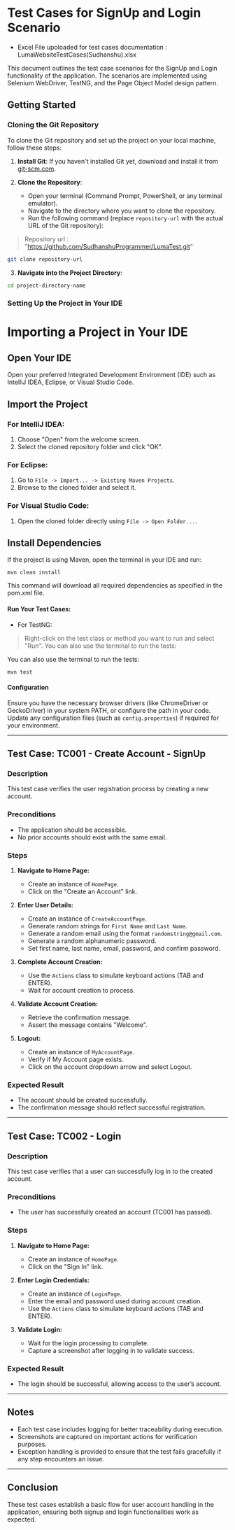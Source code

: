 # Test Cases for SignUp and Login Scenario 

- Excel File upoloaded for test cases documentation : LumaWebsiteTestCases(Sudhanshu).xlsx

This document outlines the test case scenarios for the SignUp and Login functionality of the application. The scenarios are implemented using Selenium WebDriver, TestNG, and the Page Object Model design pattern.  

## Getting Started  

### Cloning the Git Repository  

To clone the Git repository and set up the project on your local machine, follow these steps:  

1. **Install Git**: If you haven't installed Git yet, download and install it from [git-scm.com](https://git-scm.com/).  

2. **Clone the Repository**:  
   - Open your terminal (Command Prompt, PowerShell, or any terminal emulator).  
   - Navigate to the directory where you want to clone the repository.  
   - Run the following command (replace `repository-url` with the actual URL of the Git repository):  

> Repository url : "https://github.com/SudhanshuProgrammer/LumaTest.git"

 ```bash  
 git clone repository-url 
```  

3. **Navigate into the Project Directory**:  

  ```bash  
  cd project-directory-name  
   ```

### Setting Up the Project in Your IDE
# Importing a Project in Your IDE  

## Open Your IDE  
Open your preferred Integrated Development Environment (IDE) such as IntelliJ IDEA, Eclipse, or Visual Studio Code.  

## Import the Project  

### For IntelliJ IDEA:  
1. Choose "Open" from the welcome screen.  
2. Select the cloned repository folder and click "OK".  

### For Eclipse:  
1. Go to `File -> Import... -> Existing Maven Projects`.  
2. Browse to the cloned folder and select it.  

### For Visual Studio Code:  
1. Open the cloned folder directly using `File -> Open Folder...`.  

## Install Dependencies  
If the project is using Maven, open the terminal in your IDE and run:  

```
mvn clean install  
```
This command will download all required dependencies as specified in the pom.xml file.

#### Run Your Test Cases:

- For TestNG:

> Right-click on the test class or method you want to run and select "Run".
You can also use the terminal to run the tests:


You can also use the terminal to run the tests:
```
mvn test
```

#### Configuration
Ensure you have the necessary browser drivers (like ChromeDriver or GeckoDriver) in your system PATH, or configure the path in your code.
Update any configuration files (such as `config.properties`) if required for your environment.

---
## Test Case: TC001 - Create Account  - SignUp  

### Description  
This test case verifies the user registration process by creating a new account.  

### Preconditions  
- The application should be accessible.  
- No prior accounts should exist with the same email.  

### Steps  
1. **Navigate to Home Page:**  
   - Create an instance of `HomePage`.  
   - Click on the "Create an Account" link.  

2. **Enter User Details:**  
   - Create an instance of `CreateAccountPage`.  
   - Generate random strings for `First Name` and `Last Name`.  
   - Generate a random email using the format `randomstring@gmail.com`.  
   - Generate a random alphanumeric password.  
   - Set first name, last name, email, password, and confirm password.  

3. **Complete Account Creation:**  
   - Use the `Actions` class to simulate keyboard actions (TAB and ENTER).  
   - Wait for account creation to process.  

4. **Validate Account Creation:**  
   - Retrieve the confirmation message.  
   - Assert the message contains "Welcome".  

5. **Logout:**  
   - Create an instance of `MyAccountPage`.  
   - Verify if My Account page exists.  
   - Click on the account dropdown arrow and select Logout.  

### Expected Result  
- The account should be created successfully.  
- The confirmation message should reflect successful registration.  

---  

## Test Case: TC002 - Login  

### Description  
This test case verifies that a user can successfully log in to the created account.  

### Preconditions  
- The user has successfully created an account (TC001 has passed).  

### Steps  
1. **Navigate to Home Page:**  
   - Create an instance of `HomePage`.  
   - Click on the "Sign In" link.  

2. **Enter Login Credentials:**  
   - Create an instance of `LoginPage`.  
   - Enter the email and password used during account creation.  
   - Use the `Actions` class to simulate keyboard actions (TAB and ENTER).  

3. **Validate Login:**  
   - Wait for the login processing to complete.  
   - Capture a screenshot after logging in to validate success.  

### Expected Result  
- The login should be successful, allowing access to the user’s account.  

---  

## Notes  
- Each test case includes logging for better traceability during execution.  
- Screenshots are captured on important actions for verification purposes.  
- Exception handling is provided to ensure that the test fails gracefully if any step encounters an issue.  

---  

## Conclusion  
These test cases establish a basic flow for user account handling in the application, ensuring both signup and login functionalities work as expected.
